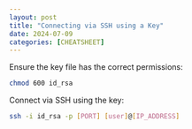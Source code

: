 ```yaml
---
layout: post
title: "Connecting via SSH using a Key"
date: 2024-07-09
categories: [CHEATSHEET]
---
```


Ensure the key file has the correct permissions:
```bash
chmod 600 id_rsa
```

Connect via SSH using the key:
```bash
ssh -i id_rsa -p [PORT] [user]@[IP_ADDRESS]
```
